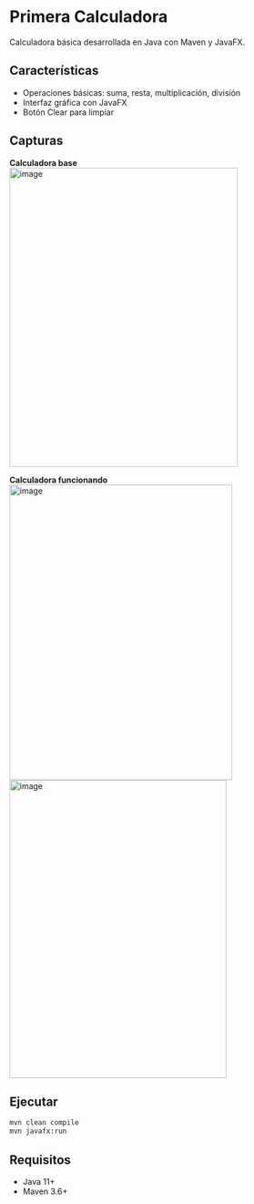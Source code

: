 # Primera Calculadora

Calculadora básica desarrollada en Java con Maven y JavaFX.

## Características
- Operaciones básicas: suma, resta, multiplicación, división
- Interfaz gráfica con JavaFX
- Botón Clear para limpiar

## Capturas

**Calculadora base**
<img width="401" height="525" alt="image" src="https://github.com/user-attachments/assets/2334ca14-0549-48ac-8e74-e1b954afd233" />

**Calculadora funcionando**
<img width="391" height="518" alt="image" src="https://github.com/user-attachments/assets/b65ed923-3936-4535-8af4-a0be6cd1be06" />
<img width="381" height="523" alt="image" src="https://github.com/user-attachments/assets/78be2000-3b6a-4181-a0ee-81338674feae" />

## Ejecutar
```bash
mvn clean compile
mvn javafx:run
```

## Requisitos
- Java 11+
- Maven 3.6+
